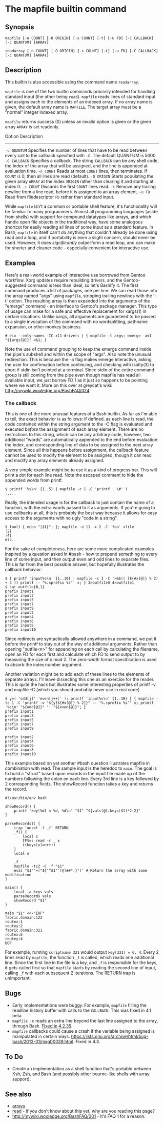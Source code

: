 # The mapfile builtin command

## Synopsis

    mapfile [-n COUNT] [-O ORIGIN] [-s COUNT] [-t] [-u FD] [-C CALLBACK] [-c QUANTUM] [ARRAY]

    readarray [-n COUNT] [-O ORIGIN] [-s COUNT] [-t] [-u FD] [-C CALLBACK] [-c QUANTUM] [ARRAY]

## Description

This builtin is also accessible using the command name `readarray`.

`mapfile` is one of the two builtin commands primarily intended for
handling standard input (the other being `read`). `mapfile` reads lines
of standard input and assigns each to the elements of an indexed array.
If no array name is given, the default array name is `MAPFILE`. The
target array must be a \"normal\" integer indexed array.

`mapfile` returns success (0) unless an invalid option is given or the
given array `ARRAY` is set readonly.

  Option          Description
  --------------- ---------------------------------------------------------------------------------------------------------------------------------------------------------------
  `-c QUANTUM`    Specifies the number of lines that have to be read between every call to the callback specified with `-C`. The default QUANTUM is 5000
  `-C CALLBACK`   Specifies a callback. The string `CALLBACK` can be any shell code, the index of the array that will be assigned, and the line is appended at evaluation time.
  `-n COUNT`      Reads at most `COUNT` lines, then terminates. If `COUNT` is 0, then all lines are read (default).
  `-O ORIGIN`     Starts populating the given array `ARRAY` at the index `ORIGIN` rather than clearing it and starting at index 0.
  `-s COUNT`      Discards the first `COUNT` lines read.
  `-t`            Remove any trailing newline from a line read, before it is assigned to an array element.
  `-u FD`         Read from filedescriptor `FD` rather than standard input.

While `mapfile` isn\'t a common or portable shell feature, it\'s
functionality will be familiar to many programmers. Almost all
programming languages (aside from shells) with support for compound
datatypes like arrays, and which handle open file objects in the
traditional way, have some analogous shortcut for easily reading all
lines of some input as a standard feature. In Bash, `mapfile` in itself
can\'t do anything that couldn\'t already be done using read and a loop,
and if portability is even a slight concern, should never be used.
However, it does *significantly* outperform a read loop, and can make
for shorter and cleaner code - especially convenient for interactive
use.

## Examples

Here\'s a real-world example of interactive use borrowed from Gentoo
workflow. Xorg updates require rebuilding drivers, and the
Gentoo-suggested command is less than ideal, so let\'s Bashify it. The
first command produces a list of packages, one per line. We can read
those into the array named \"args\" using `mapfile`, stripping trailing
newlines with the \'-t\' option. The resulting array is then expanded
into the arguments of the \"emerge\" command - an interface to Gentoo\'s
package manager. This type of usage can make for a safe and effective
replacement for xargs(1) in certain situations. Unlike xargs, all
arguments are guaranteed to be passed to a single invocation of the
command with no wordsplitting, pathname expansion, or other monkey
business.

    # eix --only-names -IC x11-drivers | { mapfile -t args; emerge -av1 "${args[@]}" <&1; }

Note the use of command grouping to keep the emerge command inside the
pipe\'s subshell and within the scope of \"args\". Also note the unusual
redirection. This is because the -a flag makes emerge interactive,
asking the user for confirmation before continuing, and checking with
isatty(3) to abort if stdin isn\'t pointed at a terminal. Since stdin of
the entire command group is still coming from the pipe even though
mapfile has read all available input, we just borrow FD 1 as it just so
happens to be pointing where we want it. More on this over at greycat\'s
wiki: <http://mywiki.wooledge.org/BashFAQ/024>

### The callback

This is one of the more unusual features of a Bash builtin. As far as
I\'m able to tell, the exact behavior is as follows: If defined, as each
line is read, the code contained within the string argument to the -C
flag is evaluated and executed *before* the assignment of each array
element. There are no restrictions to this string, which can be any
arbitrary code, however, two additional \"words\" are automatically
appended to the end before evaluation: the index, and corresponding line
of data to be assigned to the next array element. Since all this happens
before assignment, the callback feature cannot be used to modify the
element to be assigned, though it can read and modify any array elements
already assigned.

A very simple example might be to use it as a kind of progress bar. This
will print a dot for each line read. Note the escaped comment to hide
the appended words from printf.

    $ printf '%s\n' {1..5} | mapfile -c 1 -C 'printf . \#' )
    .....

Really, the intended usage is for the callback to just contain the name
of a function, with the extra words passed to it as arguments. If
you\'re going to use callbacks at all, this is probably the best way
because it allows for easy access to the arguments with no ugly \"code
in a string\".

    $ foo() { echo "|$1|"; }; mapfile -n 11 -c 2 -C 'foo' <file
    |2|
    |4|
    etc..

For the sake of completeness, here are some more complicated examples
inspired by a question asked in #bash - how to prepend something to
every line of some input, and then output even and odd lines to separate
files. This is far from the best possible answer, but hopefully
illustrates the callback behavior:

    $ { printf 'input%s\n' {1..10} | mapfile -c 1 -C '>&$(( (${#x[@]} % 2) + 3 )) printf -- "%.sprefix %s"' x; } 3>outfile0 4>outfile1
    $ cat outfile{0,1}
    prefix input1
    prefix input3
    prefix input5
    prefix input7
    prefix input9
    prefix input2
    prefix input4
    prefix input6
    prefix input8
    prefix input10

Since redirects are syntactically allowed anywhere in a command, we put
it before the printf to stay out of the way of additional arguments.
Rather than opening \"outfile\<n\>\" for appending on each call by
calculating the filename, open an FD for each first and calculate which
FD to send output to by measuring the size of x mod 2. The zero-width
format specification is used to absorb the index number argument.

Another variation might be to add each of these lines to the elements of
separate arrays. I\'ll leave dissecting this one as an exercise for the
reader. This is quite the hack but illustrates some interesting
properties of printf -v and mapfile -C (which you should probably never
use in real code).

    $ y=( 'odd[j]' 'even[j++]' ); printf 'input%s\n' {1..10} | { mapfile -tc 1 -C 'printf -v "${y[${#x[@]} % 2]}" -- "%.sprefix %s"' x; printf '%s\n' "${odd[@]}" '' "${even[@]}"; }
    prefix input1
    prefix input3
    prefix input5
    prefix input7
    prefix input9

    prefix input2
    prefix input4
    prefix input6
    prefix input8
    prefix input10

This example based on yet another #bash question illustrates mapfile in
combination with read. The sample input is the heredoc to `main`. The
goal is to build a \"struct\" based upon records in the input file made
up of the numbers following the colon on each line. Every 3rd line is a
key followed by 2 corresponding fields. The showRecord function takes a
key and returns the record.

    #!/usr/bin/env bash

    showRecord() {
        printf 'key[%d] = %d, %d\n' "$1" "${vals[@]:keys[$1]*2:2}"
    }

    parseRecords() {
        trap 'unset -f _f' RETURN
        _f() {
            local x
            IFS=: read -r _ x
            ((keys[x]=n++))
        }
        local n

        _f
        mapfile -tc2 -C _f "$1"
        eval "$1"'=("${'"$1"'[@]##*:}")' # Return the array with some modification
    }

    main() {
        local -a keys vals
        parseRecords vals
        showRecord "$1"
    }

    main "$1" <<-"EOF"
    fabric.domain:123
    routex:1
    routey:2
    fabric.domain:321
    routex:6
    routey:4
    EOF

For example, running `scriptname 321` would output `key[321] = 6, 4`.
Every 2 lines read by `mapfile`, the function `_f` is called, which
reads one additional line. Since the first line in the file is a key,
and `_f` is responsible for the keys, it gets called first so that
`mapfile` starts by reading the second line of input, calling `_f` with
each subsequent 2 iterations. The RETURN trap is unimportant.

## Bugs

-   Early implementations were buggy. For example, `mapfile` filling the
    readline history buffer with calls to the `CALLBACK`. This was fixed
    in 4.1 beta.
-   `mapfile -n` reads an extra line beyond the last line assigned to
    the array, through Bash. [Fixed in
    4.2.35](ftp://ftp.gnu.org/gnu/bash/bash-4.2-patches/bash42-035).
-   `mapfile` callbacks could cause a crash if the variable being
    assigned is manipulated in certain ways.
    <https://lists.gnu.org/archive/html/bug-bash/2013-01/msg00039.html>.
    Fixed in 4.3.

## To Do

-   Create an implementation as a shell function that\'s portable
    between Ksh, Zsh, and Bash (and possibly other bourne-like shells
    with array support).

## See also

-   [arrays](../../syntax/arrays.md)
-   [read](../../commands/builtin/read.md) - If you don\'t know about this yet,
    why are you reading this page?
-   <http://mywiki.wooledge.org/BashFAQ/001> - It\'s FAQ 1 for a reason.
